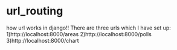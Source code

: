 # url_routing
how url works in django!!
There are three urls which I have set up:
1)http://localhost:8000/areas
2)http://localhost:8000/polls
3)http://localhost:8000/chart
